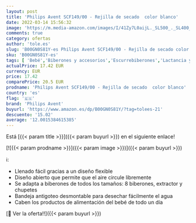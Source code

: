 ```yaml
---
layout: post
title: 'Philips Avent SCF149/00 - Rejilla de secado  color blanco'
date: 2022-03-14 15:56:32
image: 'https://m.media-amazon.com/images/I/41Zy7L0aijL._SL500_._SL400_.jpg'
comments: true
category: ofertas
author: 'tole.es'
slug: 'B00GN0S81Y-es Philips Avent SCF149/00 - Rejilla de secado color blanco'
sku: 'B00GN0S81Y-es'
tags: [ 'Bebé','Biberones y accesorios','Escurrebiberones','Lactancia y alimentación','avent','philips avent', ]
actualPrice: 17.42 EUR
currency: EUR
price: 17.42
comparePrice: 20.5 EUR
prodname: 'Philips Avent SCF149/00 - Rejilla de secado  color blanco'
country: 'es'
flag: '🇪🇸'
brand: 'Philips Avent'
buyurl: 'https://www.amazon.es/dp/B00GN0S81Y/?tag=tolees-21'
descuento: '15.02'
average: '12.0015384615385'
---
```


Está [{{< param title >}}]({{< param buyurl >}}) en el siguiente enlace!

[![{{< param prodname >}}]({{< param image >}})]({{< param buyurl >}})

ℹ️:

- Llenado fácil gracias a un diseño flexible
- Diseño abierto que permite que el aire circule libremente
- Se adapta a biberones de todos los tamaños: 8 biberones, extractor y chupetes
- Bandeja antigoteo desmontable para desechar fácilmente el agua
- Caben los productos de alimentación del bebé de todo un día

[🛒 Ver la oferta!!]({{< param buyurl >}})
